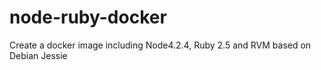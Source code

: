 # node-ruby-docker
Create a docker image including Node4.2.4, Ruby 2.5 and RVM based on Debian Jessie
